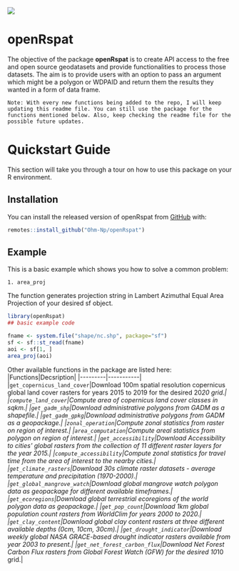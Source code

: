 ![](https://komarev.com/ghpvc/?username=Ohm-Np)
# openRspat

<!-- badges: start -->
<!-- badges: end -->

The objective of the package **openRspat** is to create API access to the free and open source geodatasets and provide functionalities to process those datasets. The aim is to provide users with an option to pass an argument which might be a polygon or WDPAID and return them the results they wanted in a form of data frame.

`Note: With every new functions being added to the repo, I will keep updating this readme file. You can still use the package for the functions mentioned below. Also, keep checking the readme file for the possible future updates.`

# Quickstart Guide
This section will take you through a tour on how to use this package on your R environment.  

## Installation

You can install the released version of openRspat from [GitHub](https://github.com/) with:

``` r
remotes::install_github("Ohm-Np/openRspat")
```

## Example

This is a basic example which shows you how to solve a common problem:

`1. area_proj`

The function generates projection string in Lambert Azimuthal Equal Area Projection of your desired sf object.
``` r
library(openRspat)
## basic example code

fname <- system.file("shape/nc.shp", package="sf")
sf <- sf::st_read(fname)
aoi <- sf[1, ]
area_proj(aoi)
```
Other available functions in the package are listed here:
|Functions|Decsription|
|---------|-----------|
|`get_copernicus_land_cover`|Download 100m spatial resolution copernicus global land cover rasters for years 2015 to 2019 for the desired 20*20 grid.|
|`compute_land_cover`|Compute area of copernicus land cover classes in sqkm.|
|`get_gadm_shp`|Download administrative polygons from GADM as a shapefile.|
|`get_gadm_gpkg`|Download administrative polygons from GADM as a geopackage.|
|`zonal_operation`|Compute zonal statistics from raster on region of interest.|
|`area_computation`|Compute areal statistics from polygon on region of interest.|
|`get_accessibility`|Download Accessibility to cities' global rasters from the collection of 11 different raster layers for the year 2015.|
|`compute_accessibility`|Compute zonal statistics for travel time from the area of interest to the nearby cities.|
|`get_climate_rasters`|Download 30s climate raster datasets - average temperature and precipitation (1970-2000).|
|`get_global_mangrove_watch`|Download global mangrove watch polygon data as geopackage for different available timeframes.|
|`get_ecoregions`|Download global terrestrial ecoregions of the world polygon data as geopackage.|
|`get_pop_count`|Download 1km global population count rasters from WorldClim for years 2000 to 2020.|
|`get_clay_content`|Download global clay content rasters at three different available depths (0cm, 10cm, 30cm).|
|`get_drought_indicator`|Download weekly global NASA GRACE-based drought indicator rasters available from year 2003 to present.|
|`get_net_forest_carbon_flux`|Download Net Forest Carbon Flux rasters from Global Forest Watch (GFW) for the desired 10*10 grid.|
